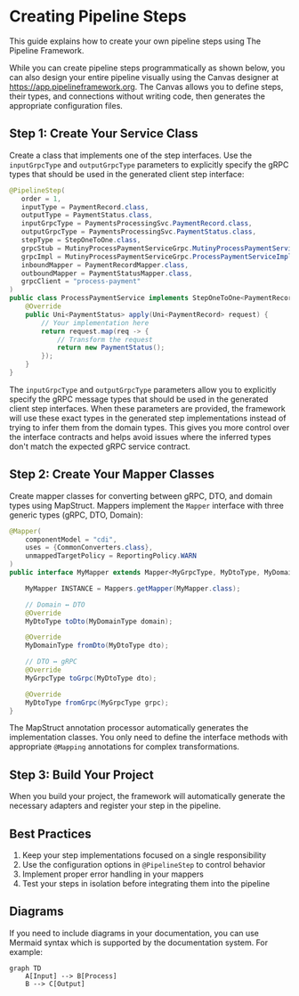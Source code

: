 # Creating Pipeline Steps

This guide explains how to create your own pipeline steps using The Pipeline Framework.

<Callout type="tip" title="Visual Pipeline Designer">
While you can create pipeline steps programmatically as shown below, you can also design your entire pipeline visually using the Canvas designer at <a href="https://app.pipelineframework.org" target="_blank">https://app.pipelineframework.org</a>. The Canvas allows you to define steps, their types, and connections without writing code, then generates the appropriate configuration files.
</Callout>

## Step 1: Create Your Service Class

Create a class that implements one of the step interfaces. Use the `inputGrpcType` and `outputGrpcType` parameters to explicitly specify the gRPC types that should be used in the generated client step interface:

```java
@PipelineStep(
   order = 1,
   inputType = PaymentRecord.class,
   outputType = PaymentStatus.class,
   inputGrpcType = PaymentsProcessingSvc.PaymentRecord.class,
   outputGrpcType = PaymentsProcessingSvc.PaymentStatus.class,
   stepType = StepOneToOne.class,
   grpcStub = MutinyProcessPaymentServiceGrpc.MutinyProcessPaymentServiceStub.class,
   grpcImpl = MutinyProcessPaymentServiceGrpc.ProcessPaymentServiceImplBase.class,
   inboundMapper = PaymentRecordMapper.class,
   outboundMapper = PaymentStatusMapper.class,
   grpcClient = "process-payment"
)
public class ProcessPaymentService implements StepOneToOne<PaymentRecord, PaymentStatus> {
    @Override
    public Uni<PaymentStatus> apply(Uni<PaymentRecord> request) {
        // Your implementation here
        return request.map(req -> {
            // Transform the request
            return new PaymentStatus();
        });
    }
}
```

The `inputGrpcType` and `outputGrpcType` parameters allow you to explicitly specify the gRPC message types that should be used in the generated client step interfaces. When these parameters are provided, the framework will use these exact types in the generated step implementations instead of trying to infer them from the domain types. This gives you more control over the interface contracts and helps avoid issues where the inferred types don't match the expected gRPC service contract.

## Step 2: Create Your Mapper Classes

Create mapper classes for converting between gRPC, DTO, and domain types using MapStruct. Mappers implement the `Mapper` interface with three generic types (gRPC, DTO, Domain):

```java
@Mapper(
    componentModel = "cdi",
    uses = {CommonConverters.class},
    unmappedTargetPolicy = ReportingPolicy.WARN
)
public interface MyMapper extends Mapper<MyGrpcType, MyDtoType, MyDomainType> {

    MyMapper INSTANCE = Mappers.getMapper(MyMapper.class);

    // Domain ↔ DTO
    @Override
    MyDtoType toDto(MyDomainType domain);

    @Override
    MyDomainType fromDto(MyDtoType dto);

    // DTO ↔ gRPC
    @Override
    MyGrpcType toGrpc(MyDtoType dto);

    @Override
    MyDtoType fromGrpc(MyGrpcType grpc);
}
```

The MapStruct annotation processor automatically generates the implementation classes. You only need to define the interface methods with appropriate `@Mapping` annotations for complex transformations.

## Step 3: Build Your Project

When you build your project, the framework will automatically generate the necessary adapters and register your step in the pipeline.

## Best Practices

1. Keep your step implementations focused on a single responsibility
2. Use the configuration options in `@PipelineStep` to control behavior
3. Implement proper error handling in your mappers
4. Test your steps in isolation before integrating them into the pipeline

## Diagrams

If you need to include diagrams in your documentation, you can use Mermaid syntax which is supported by the documentation system. For example:

```mermaid
graph TD
    A[Input] --> B[Process]
    B --> C[Output]
```
